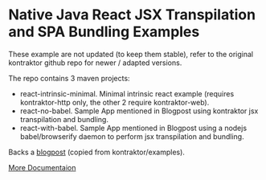 # Native Java React JSX Transpilation and SPA Bundling Examples

These example are not updated (to keep them stable), refer to the original kontraktor github repo for newer / adapted versions.

The repo contains 3 maven projects:
* react-intrinsic-minimal. Minimal intrinsic react example (requires kontraktor-http only, the other 2 require kontraktor-web).
* react-no-babel. Sample App mentioned in Blogpost using kontraktor jsx transpilation and bundling.
* react-with-babel. Sample App mentioned in Blogpost using a nodejs babel/browserify daemon to perform jsx transpilation and bundling.

Backs a [blogpost](https://www.juptr.io/juptrblogs/_e67b0d1e-98f8-44fb-b431-845005f36129.html) (copied from kontraktor/examples).

[More Documentaion](https://github.com/RuedigerMoeller/kontraktor/wiki/Kontraktor-4-React-JSX)
